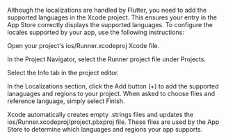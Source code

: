 Although the localizations are handled by Flutter,
you need to add the supported languages in the Xcode project.
This ensures your entry in the App Store correctly displays
the supported languages.
To configure the locales supported by your app,
use the following instructions:


Open your project's ios/Runner.xcodeproj Xcode file.


In the Project Navigator, select the Runner project
   file under Projects.


Select the Info tab in the project editor.


In the Localizations section, click the Add button
   (+) to add the supported lanaguages and regions to your
   project. When asked to choose files and reference language,
   simply select Finish.


Xcode automatically creates empty .strings files and
   updates the ios/Runner.xcodeproj/project.pbxproj file.
   These files are used by the App Store to determine which
   languages and regions your app supports.

